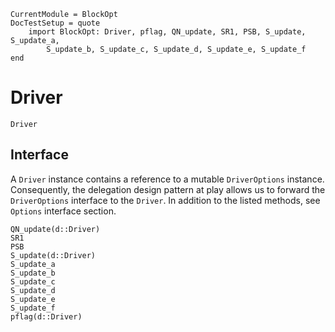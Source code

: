 ```@meta
CurrentModule = BlockOpt
DocTestSetup = quote
    import BlockOpt: Driver, pflag, QN_update, SR1, PSB, S_update, S_update_a,
        S_update_b, S_update_c, S_update_d, S_update_e, S_update_f
end
```

# Driver

```@docs
Driver
```

## Interface

A `Driver` instance contains a reference to a mutable
`DriverOptions` instance. 
Consequently, the delegation design pattern at play allows us to forward the
`DriverOptions` interface to the `Driver`.
In addition to the listed methods, see `Options` interface section.

```@docs
QN_update(d::Driver)
SR1
PSB
S_update(d::Driver)
S_update_a
S_update_b
S_update_c
S_update_d
S_update_e
S_update_f
pflag(d::Driver)
```
